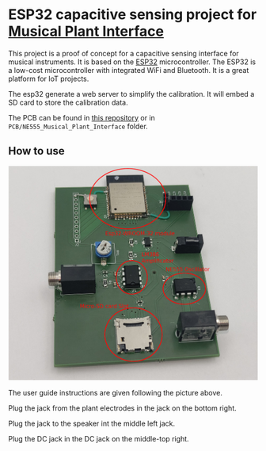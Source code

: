 # ESP32 capacitive sensing project for [Musical Plant Interface](https://dvic.devinci.fr/projects/plant-based-interface)

This project is a proof of concept for a capacitive sensing interface for musical instruments. It is based on the [ESP32](https://www.espressif.com/en/products/socs/esp32) microcontroller. The ESP32 is a low-cost microcontroller with integrated WiFi and Bluetooth. It is a great platform for IoT projects.

The esp32 generate a web server to simplify the calibration. It will embed a SD card to store the calibration data.


The PCB can be found in [this repository](https://github.com/matthieu-sgi/NE555_Musical_Plant_Interface) or in `PCB/NE555_Musical_Plant_Interface` folder.

## How to use

![PCB circuit](media/Final_pcb6_edit2.png)

The user guide instructions are given following the picture above. 

Plug the jack from the plant electrodes in the jack on the bottom right.

Plug the jack to the speaker int the middle left jack.

Plug the DC jack in the DC jack on the middle-top right.